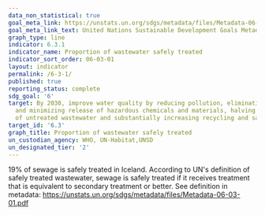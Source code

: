 ```yaml
---
data_non_statistical: true
goal_meta_link: https://unstats.un.org/sdgs/metadata/files/Metadata-06-03-01.pdf
goal_meta_link_text: United Nations Sustainable Development Goals Metadata (pdf 428kB)
graph_type: line
indicator: 6.3.1
indicator_name: Proportion of wastewater safely treated
indicator_sort_order: 06-03-01
layout: indicator
permalink: /6-3-1/
published: true
reporting_status: complete
sdg_goal: '6'
target: By 2030, improve water quality by reducing pollution, eliminating dumping
  and minimizing release of hazardous chemicals and materials, halving the proportion
  of untreated wastewater and substantially increasing recycling and safe reuse globally
target_id: '6.3'
graph_title: Proportion of wastewater safely treated
un_custodian_agency: WHO, UN-Habitat,UNSD
un_designated_tier: '2'
---
```


19% of sewage is safely treated in Iceland. According to UN's definition of safely treated wastewater, sewage is safely treated if it receives treatment that is equivalent to secondary treatment or better. See definition in metadata: https://unstats.un.org/sdgs/metadata/files/Metadata-06-03-01.pdf
